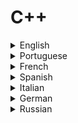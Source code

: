 # C++

<details>
  <summary>English</summary>
  
  ### Materials
- [Programiz](https://www.programiz.com/cpp-programming)
- [Cplusplus](http://www.cplusplus.com/doc/tutorial/)
- [C++ Docs](https://docs.microsoft.com/en-us/cpp/cpp/)
- [WikiBooks](https://en.wikibooks.org/wiki/C%2B%2B_Programming)
- [Geeks for Geeks](https://www.geeksforgeeks.org/c-plus-plus/)
- [C++ W3Schools](https://www.w3schools.com/cpp/default.asp)
- [Learn Cpp](https://www.learn-cpp.org/)
- [Tutorialspoint](https://www.tutorialspoint.com/cplusplus/)
- [NTU.edu](http://www.ntu.edu.sg/home/ehchua/programming/cpp/cp0_introduction.html)
- [Wikipedia](https://en.wikipedia.org/wiki/C%2B%2B)
- [Beginners Book](https://beginnersbook.com/2017/08/c-plus-plus-tutorial-for-beginners/)
- [C++ for Progammers](https://www.udacity.com/course/c-for-programmers--ud210)
- [Lund University](http://cs.lth.se/edaf50/vt18/lectures/)
- [C++ in Unreal Engine](https://docs.unrealengine.com/en-us/Programming/Introduction)
- [Javatpoint](https://www.javatpoint.com/cpp-tutorial)
- [Reddit](https://www.reddit.com/r/cpp/)
- [C++ for Scientists](https://math.nist.gov/~RPozo/c++class/)
- [All C++20 core language features with examples](https://oleksandrkvl.github.io/2021/04/02/cpp-20-overview.html)
- [Awesome C++](https://github.com/fffaraz/awesome-cpp)
- [Awesome Modern C++](https://github.com/rigtorp/awesome-modern-cpp)
- [C++ Resources](https://fffaraz.github.io/awesome-cpp/)
- [Developer Insider](https://developerinsider.co/c-and-cpp-insider/)
- [Stanford CS106L](http://web.stanford.edu/class/cs106l/handouts/full_course_reader.pdf)
- [C++ Reference](https://en.cppreference.com/w/)
- [C++ Style](http://cs.stmarys.ca/~porter/csc/ref/cpp_style.html)
- [Sololearn](https://www.sololearn.com/Course/CPlusPlus/)
- [Modern C++](https://ds9a.nl/articles/posts/c++-1/)
- [Visual Studio Code](https://code.visualstudio.com/docs/languages/cpp)
- [Programming in C++, R and R](https://www.doc.ic.ac.uk/lab/cplus/c++.rules/)
- [C++ Practical](https://study.com/academy/lesson/practical-application-for-c-plus-plus-programming-functions.html)
- [CS FSU](https://www.cs.fsu.edu/~vastola/cop3014/index.html)
- [Basics of C++](https://www.studytonight.com/cpp/basics-of-cpp.php)
- [C++ Shell](http://cpp.sh/)
- [C++ Complete Guide](http://www.lmpt.univ-tours.fr/~volkov/C++.pdf)
- [Eclipse C++](http://www.math.ucla.edu/~anderson/UsingEclipseCPP/)
- [C++ Style Guide](http://geosoft.no/development/cppstyle.html)
- [Learn C++](https://www.learncpp.com/)
- [Learn X in Y minutes](https://learnxinyminutes.com/docs/c++/)
- [Learning C++](https://blog.tartanllama.xyz/learning-cpp/)
- [C++ Basics](http://www.msrblog.com/cpp/index.html)
- [Win32 and C++](https://docs.microsoft.com/en-us/windows/desktop/learnwin32/learn-to-program-for-windows)
- [Try to Program](http://www.trytoprogram.com/cplusplus-programming/)
- [Fresh 2 Fresh](https://fresh2refresh.com/cpp-tutorial/)
- [C++ Pointers](http://alumni.cs.ucr.edu/~pdiloren/C++_Pointers/)
- [C++ Tutorial](http://pages.cs.wisc.edu/~hasti/cs368/CppTutorial/index.html)
- [C++ Course](https://www.codesdope.com/cpp-introduction/)
- [Resources](https://www.barcodesinc.com/articles/learn-cpp.htm)
- [Guru 99](https://www.guru99.com/cpp-tutorial.html)
- [C++ Language Tutorial](http://www.cplusplus.com/files/tutorial.pdf)
- [Fundamentals of C++](http://python.cs.southern.edu/cppbook/progcpp.pdf)
- [Lecture Slides C++](https://www.ece.uvic.ca/~frodo/cppbook/downloads/lecture_slides_for_programming_in_c++-2018-02-15.pdf)
- [OOP C++](https://fac.ksu.edu.sa/sites/default/files/ObjectOrientedProgramminginC4thEdition.pdf)
- [Slides C++](https://www.uio.no/studier/emner/matnat/fys/FYS3150/h07/undervisningsmateriale/Slides%20from%20Lectures/iv3830slides_1.pdf)
- [C++ Without Fear](https://www.managementboek.nl/code/inkijkexemplaar/9780134314303/c-without-fear-engels-brian-overland.pdf)
- [Practical C++](https://www.mimuw.edu.pl/~mrp/cpp/SecretCPP/O%27Reilly%20-%20Practical%20C++%20Programming.pdf)
- [Modern C++ OOP](http://www.ms.sapientia.ro/~manyi/teaching/c++/CPP_v1.1.pdf)
- [C++ Programming Basics](https://portal.tacc.utexas.edu/documents/13601/159760/cpp_programming.pdf)
- [C++ for School](http://www.cppforschool.com/tutorial-pdf.html)
- [Programming C++](https://www.fz-juelich.de/SharedDocs/Downloads/IAS/JSC/EN/slides/cplusplus/cplusplus.pdf)
- [Programming Abstractions C++](https://www.cas.mcmaster.ca/~qiao/courses/cs2so3/textbook/ProgAbs.pdf)
- [Standard for Programming Language C++](http://www.open-std.org/jtc1/sc22/wg21/docs/papers/2017/n4713.pdf)
- [Learn C++ in One Video](https://www.youtube.com/watch?v=Rub-JsjMhWY)
- [Mike Dane Course](https://www.youtube.com/watch?v=vLnPwxZdW4Y)
- [The Cherno Project](https://www.youtube.com/watch?v=18c3MTX0PK0&amp;list=PLlrATfBNZ98dudnM48yfGUldqGD0S4FFb)
- [Naresh Technologies](https://www.youtube.com/watch?v=l0qvxPPISuY&amp;list=PLVlQHNRLflP8_DGKcMoRw-TYJJALgGu4J)
- [Bjarne Stroustrup](https://www.youtube.com/watch?v=fX2W3nNjJIo&amp;t=5s)
- [Derek Banas C++ Tutorial](https://www.youtube.com/watch?v=DamuE8TM3xo&amp;list=PLGLfVvz_LVvQ9S8YSV0iDsuEU8v11yP9M)
- [Modern C++ Course](https://www.youtube.com/watch?v=F_vIB3yjxaM&amp;list=PLgnQpQtFTOGR50iIOtO36nK6aNPtVq98C)
- [C++ Programming All-in-One Tutorial Series](https://www.youtube.com/watch?v=_bYFu9mBnr4)
</details>

<details>
  <summary>Portuguese</summary>
  
  ### Materials
- [Excript Curso](https://excript.com/curso-cpp.html)
- [Aulas C++](http://www.inf.ufpr.br/ci208/NotasAula.pdf)
- [Programação C++](https://www.inf.pucrs.br/manssour/LinguagemC++/index.html)
- [C++ 2004](http://www.inf.ufrgs.br/~johann/cpp2004/)
- [Linguagem C++](https://www.ime.usp.br/~slago/slago-C++.pdf)
- [C++ Orientado a Objetos](http://www.ic.unicamp.br/~cmrubira/aacesta/cpp/cpp15.html)
- [Material de Apoio C++](http://www.feis.unesp.br/Home/departamentos/engenhariaeletrica/lapsee/curso_2011_dinter_mod2_1.pdf)
</details>

<details>
  <summary>French</summary>
  
  ### Materials
- [OpenClassRoom](https://openclassrooms.com/fr/courses/1894236-programmez-avec-le-langage-c)
- [Cours C++](http://www.lsv.fr/~fl/Cours/slides.pdf)
- [Programmation C++](http://eric.univ-lyon2.fr/~ricco/cours/cours_cpp.html)
- [C++ OOP](https://www.commentcamarche.com/contents/1427-c-l-oriente-objet)
- [Programmation C++](https://www.irif.fr/~yunes/cours/cpp/index.html)
- [Programmation C++ Mathématiques](https://www.univ-orleans.fr/mapmo/membres/haberkorn/docs/polyC++.pdf)
- [C++ Moderne](https://zestedesavoir.com/tutoriels/822/la-programmation-en-c-moderne/)
</details>

<details>
  <summary>Spanish</summary>
  
  ### Materials
- [Curso de Programacion en C++](https://www.uv.es/sto/cursos/c++/curso95.pdf)
- [Curso C++](https://www.programarya.com/Cursos/C++)
- [Curso de C++](http://c.conclase.net/curso/index.php)
- [Manual de Programación en C++](https://paginas.matem.unam.mx/pderbf/images/mprogintc++.pdf)
- [Arduino C++](https://aprendiendoarduino.wordpress.com/category/c/)
- [C++ Programación](http://cpp.aprende-web.net/basico/index.php)
- [Curso C++](https://codigofacilito.com/cursos/c-plus-plus)
- [Fundamentos C++](http://www.lcc.uma.es/~vicente/docencia/cppdoc/programacion_cxx.pdf)
- [Fundamentos de la Programación](https://www.fdi.ucm.es/profesor/luis/fp/FP.pdf)
</details>

<details>
  <summary>Italian</summary>
  
  ### Materials
- [Corso C++](http://samottafile.altervista.org/file/Corso_C++.pdf)
- [Il linguaggio C++](https://hpc-forge.cineca.it/files/CoursesDev/public/2012%20Autumn/Introduzione%20alla%20programmazioni%20a%20oggetti%20in%20C++/corsocpp.pdf)
- [Guida C++](https://www.html.it/guide/guida-c2/)
- [Corso C++](http://www.math.unipd.it/~sperduti/CORSO-C%2B%2B/Corso%20C++.htm)
- [Introduzione alla Programmazione](http://www.dis.uniroma1.it/~bloisi/didattica/pmn1112/lezioni/1.1-introduzione.pdf)
</details>

<details>
  <summary>German</summary>
  
  ### Materials
- [C++ Tutorial](https://www.programmierenlernen24.de/c-tutorial/)
- [Programmieren in C++: Einführung](http://www.highscore.de/cpp/einfuehrung/)
- [Einführung in die Programmierung](https://www.numa.uni-linz.ac.at/Teaching/Lectures/Kurs-C/Script/html/main.pdf)
</details>

<details>
  <summary>Russian</summary>
  
  ### Materials
- [C++ Manual](https://code-live.ru/tag/cpp-manual/)
- [C++ Resources](https://tproger.ru/tag/cpp/)
- [Ravesli](https://ravesli.com/uroki-cpp/)
- [Basics of Cpp](https://codelessons.ru/cplusplus/lessons/basics-of-cpp.html)
- [PureCodeCpp](https://purecodecpp.com/)
- [Progopedia](http://progopedia.ru/language/c-plus-plus/)
- [Kvodo](http://kvodo.ru/lessons/cplusplus)
- [Cyberforum](http://www.cyberforum.ru/cpp/)
- [Wikiversity](https://en.wikiversity.org/wiki/C%2B%2B)
- [Cpp-snachala](http://ci-plus-plus-snachala.ru/)
</details>